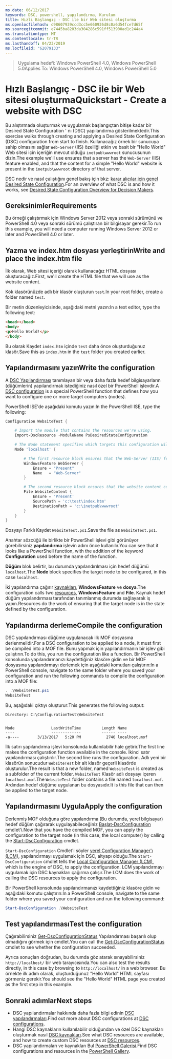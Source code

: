 ```yaml
---
ms.date: 06/12/2017
keywords: DSC, powershell, yapılandırma, Kurulum
title: Hızlı Başlangıç - DSC ile bir Web sitesi oluşturma
ms.openlocfilehash: d98607939ccd3cc5e660936d8c0a6d54fce7d65f
ms.sourcegitcommit: e7445ba8203da304286c591ff513900ad1c244a4
ms.translationtype: MT
ms.contentlocale: tr-TR
ms.lasthandoff: 04/23/2019
ms.locfileid: "62079133"
---
```

> <span data-ttu-id="58de0-103">Uygulama hedefi: Windows PowerShell 4.0, Windows PowerShell 5.0</span><span class="sxs-lookup"><span data-stu-id="58de0-103">Applies To: Windows PowerShell 4.0, Windows PowerShell 5.0</span></span>

# <a name="quickstart---create-a-website-with-dsc"></a><span data-ttu-id="58de0-104">Hızlı Başlangıç - DSC ile bir Web sitesi oluşturma</span><span class="sxs-lookup"><span data-stu-id="58de0-104">Quickstart - Create a website with DSC</span></span>

<span data-ttu-id="58de0-105">Bu alıştırmada oluşturmak ve uygulamak başlangıçtan bitişe kadar bir Desired State Configuration ' nı (DSC) yapılandırma gösterilmektedir.</span><span class="sxs-lookup"><span data-stu-id="58de0-105">This exercise walks through creating and applying a Desired State Configuration (DSC) configuration from start to finish.</span></span>
<span data-ttu-id="58de0-106">Kullanacağız örnek bir sunucuya sahip olmasını sağlar `Web-Server` (IIS) özelliği etkin ve basit bir "Hello World" Web sitesi için içeriğin mevcut olduğu `inetpub\wwwroot` sunucusunun dizin.</span><span class="sxs-lookup"><span data-stu-id="58de0-106">The example we'll use ensures that a server has the `Web-Server` (IIS) feature enabled, and that the content for a simple "Hello World" website is present in the `inetpub\wwwroot` directory of that server.</span></span>

<span data-ttu-id="58de0-107">DSC nedir ve nasıl çalıştığını genel bakış için bkz: [karar alıcılar için genel Desired State Configuration](../overview/decisionMaker.md).</span><span class="sxs-lookup"><span data-stu-id="58de0-107">For an overview of what DSC is and how it works, see [Desired State Configuration Overview for Decision Makers](../overview/decisionMaker.md).</span></span>

## <a name="requirements"></a><span data-ttu-id="58de0-108">Gereksinimler</span><span class="sxs-lookup"><span data-stu-id="58de0-108">Requirements</span></span>

<span data-ttu-id="58de0-109">Bu örneği çalıştırmak için Windows Server 2012 veya sonraki sürümünü ve PowerShell 4.0 veya sonraki sürümü çalıştıran bir bilgisayar gerekir.</span><span class="sxs-lookup"><span data-stu-id="58de0-109">To run this example, you will need a computer running Windows Server 2012 or later and PowerShell 4.0 or later.</span></span>

## <a name="write-and-place-the-indexhtm-file"></a><span data-ttu-id="58de0-110">Yazma ve index.htm dosyası yerleştirin</span><span class="sxs-lookup"><span data-stu-id="58de0-110">Write and place the index.htm file</span></span>

<span data-ttu-id="58de0-111">İlk olarak, Web sitesi içeriği olarak kullanacağız HTML dosyası oluşturacağız.</span><span class="sxs-lookup"><span data-stu-id="58de0-111">First, we'll create the HTML file that we will use as the website content.</span></span>

<span data-ttu-id="58de0-112">Kök klasörünüzde adlı bir klasör oluşturun `test`.</span><span class="sxs-lookup"><span data-stu-id="58de0-112">In your root folder, create a folder named `test`.</span></span>

<span data-ttu-id="58de0-113">Bir metin düzenleyicisinde, aşağıdaki metni yazın:</span><span class="sxs-lookup"><span data-stu-id="58de0-113">In a text editor, type the following text:</span></span>

```html
<head></head>
<body>
<p>Hello World!</p>
</body>
```

<span data-ttu-id="58de0-114">Bu olarak Kaydet `index.htm` içinde `test` daha önce oluşturduğunuz klasör.</span><span class="sxs-lookup"><span data-stu-id="58de0-114">Save this as `index.htm` in the `test` folder you created earlier.</span></span>

## <a name="write-the-configuration"></a><span data-ttu-id="58de0-115">Yapılandırmasını yazın</span><span class="sxs-lookup"><span data-stu-id="58de0-115">Write the configuration</span></span>

<span data-ttu-id="58de0-116">A [DSC Yapılandırması](../configurations/configurations.md) tanımlayan bir veya daha fazla hedef bilgisayarların (düğümlerin) yapılandırmak istediğiniz nasıl özel bir PowerShell işlevdir.</span><span class="sxs-lookup"><span data-stu-id="58de0-116">A [DSC configuration](../configurations/configurations.md) is a special PowerShell function that defines how you want to configure one or more target computers (nodes).</span></span>

<span data-ttu-id="58de0-117">PowerShell ISE'de aşağıdaki komutu yazın:</span><span class="sxs-lookup"><span data-stu-id="58de0-117">In the PowerShell ISE, type the following:</span></span>

```powershell
Configuration WebsiteTest {

    # Import the module that contains the resources we're using.
    Import-DscResource -ModuleName PsDesiredStateConfiguration

    # The Node statement specifies which targets this configuration will be applied to.
    Node 'localhost' {

        # The first resource block ensures that the Web-Server (IIS) feature is enabled.
        WindowsFeature WebServer {
            Ensure = "Present"
            Name   = "Web-Server"
        }

        # The second resource block ensures that the website content copied to the website root folder.
        File WebsiteContent {
            Ensure = 'Present'
            SourcePath = 'c:\test\index.htm'
            DestinationPath = 'c:\inetpub\wwwroot'
        }
    }
}
```

<span data-ttu-id="58de0-118">Dosyayı Farklı Kaydet `WebsiteTest.ps1`.</span><span class="sxs-lookup"><span data-stu-id="58de0-118">Save the file as `WebsiteTest.ps1`.</span></span>

<span data-ttu-id="58de0-119">Anahtar sözcüğü ile birlikte bir PowerShell işlevi gibi görünüyor görebilirsiniz **yapılandırma** işlevin adını önce kullanılır.</span><span class="sxs-lookup"><span data-stu-id="58de0-119">You can see that it looks like a PowerShell function, with the addition of the keyword **Configuration** used before the name of the function.</span></span>

<span data-ttu-id="58de0-120">**Düğüm** blok belirtir, bu durumda yapılandırılması için hedef düğümü `localhost`.</span><span class="sxs-lookup"><span data-stu-id="58de0-120">The **Node** block specifies the target node to be configured, in this case `localhost`.</span></span>

<span data-ttu-id="58de0-121">İki yapılandırma çağırır [kaynakları](../resources/resources.md), **WindowsFeature** ve **dosya**.</span><span class="sxs-lookup"><span data-stu-id="58de0-121">The configuration calls two [resources](../resources/resources.md), **WindowsFeature** and **File**.</span></span>
<span data-ttu-id="58de0-122">Kaynak hedef düğüm yapılandırması tarafından tanımlanmış durumda sağlayarak iş yapın.</span><span class="sxs-lookup"><span data-stu-id="58de0-122">Resources do the work of ensuring that the target node is in the state defined by the configuration.</span></span>

## <a name="compile-the-configuration"></a><span data-ttu-id="58de0-123">Yapılandırma derleme</span><span class="sxs-lookup"><span data-stu-id="58de0-123">Compile the configuration</span></span>

<span data-ttu-id="58de0-124">DSC yapılandırması düğüme uygulanacak ilk MOF dosyasına derlenmelidir.</span><span class="sxs-lookup"><span data-stu-id="58de0-124">For a DSC configuration to be applied to a node, it must first be compiled into a MOF file.</span></span>
<span data-ttu-id="58de0-125">Bunu yapmak için yapılandırmanın bir işlev gibi çalıştırın.</span><span class="sxs-lookup"><span data-stu-id="58de0-125">To do this, you run the configuration like a function.</span></span>
<span data-ttu-id="58de0-126">Bir PowerShell konsolunda yapılandırmanızı kaydettiğiniz klasöre gidin ve bir MOF dosyasına yapılandırmayı derlemek için aşağıdaki komutları çalıştırın:</span><span class="sxs-lookup"><span data-stu-id="58de0-126">In a PowerShell console, navigate to the same folder where you saved your configuration and run the following commands to compile the configuration into a MOF file:</span></span>

```powershell
. .\WebsiteTest.ps1
WebsiteTest
```

<span data-ttu-id="58de0-127">Bu, aşağıdaki çıktıyı oluşturur:</span><span class="sxs-lookup"><span data-stu-id="58de0-127">This generates the following output:</span></span>

```
Directory: C:\ConfigurationTest\WebsiteTest


Mode                LastWriteTime         Length Name
----                -------------         ------ ----
-a----        3/13/2017   5:20 PM           2746 localhost.mof
```

<span data-ttu-id="58de0-128">İlk satırı yapılandırma işlevi konsolunda kullanılabilir hale getirir.</span><span class="sxs-lookup"><span data-stu-id="58de0-128">The first line makes the configuration function available in the console.</span></span>
<span data-ttu-id="58de0-129">İkinci satır yapılandırması çalıştırılır.</span><span class="sxs-lookup"><span data-stu-id="58de0-129">The second line runs the configuration.</span></span>
<span data-ttu-id="58de0-130">Adlı yeni bir klasörün sonucudur `WebsiteTest` bir alt klasör geçerli klasörde oluşturulur.</span><span class="sxs-lookup"><span data-stu-id="58de0-130">The result is that a new folder, named `WebsiteTest` is created as a subfolder of the current folder.</span></span>
<span data-ttu-id="58de0-131">`WebsiteTest` Klasör adlı dosyayı içeren `localhost.mof`.</span><span class="sxs-lookup"><span data-stu-id="58de0-131">The `WebsiteTest` folder contains a file named `localhost.mof`.</span></span>
<span data-ttu-id="58de0-132">Ardından hedef düğüme uygulanan bu dosyasıdır.</span><span class="sxs-lookup"><span data-stu-id="58de0-132">It is this file that can then be applied to the target node.</span></span>

## <a name="apply-the-configuration"></a><span data-ttu-id="58de0-133">Yapılandırmasını Uygula</span><span class="sxs-lookup"><span data-stu-id="58de0-133">Apply the configuration</span></span>

<span data-ttu-id="58de0-134">Derlenmiş MOF olduğuna göre yapılandırma (Bu durumda, yerel bilgisayar) hedef düğüm çağırarak uygulayabileceğiniz [Başlat-DscConfiguration](/powershell/module/psdesiredstateconfiguration/start-dscconfiguration) cmdlet'i.</span><span class="sxs-lookup"><span data-stu-id="58de0-134">Now that you have the compiled MOF, you can apply the configuration to the target node (in this case, the local computer) by calling the [Start-DscConfiguration](/powershell/module/psdesiredstateconfiguration/start-dscconfiguration) cmdlet.</span></span>

<span data-ttu-id="58de0-135">`Start-DscConfiguration` Cmdlet'i söyler [yerel Configuration Manager'ı (LCM)](../managing-nodes/metaConfig.md), yapılandırmayı uygulamak için DSC, altyapı olduğu.</span><span class="sxs-lookup"><span data-stu-id="58de0-135">The `Start-DscConfiguration` cmdlet tells the [Local Configuration Manager (LCM)](../managing-nodes/metaConfig.md), which is the engine of DSC, to apply the configuration.</span></span>
<span data-ttu-id="58de0-136">LCM yapılandırmayı uygulamak için DSC kaynakları çağırma çalışır.</span><span class="sxs-lookup"><span data-stu-id="58de0-136">The LCM does the work of calling the DSC resources to apply the configuration.</span></span>

<span data-ttu-id="58de0-137">Bir PowerShell konsolunda yapılandırmanızı kaydettiğiniz klasöre gidin ve aşağıdaki komutu çalıştırın:</span><span class="sxs-lookup"><span data-stu-id="58de0-137">In a PowerShell console, navigate to the same folder where you saved your configuration and run the following command:</span></span>

```powershell
Start-DscConfiguration .\WebsiteTest
```

## <a name="test-the-configuration"></a><span data-ttu-id="58de0-138">Test yapılandırması</span><span class="sxs-lookup"><span data-stu-id="58de0-138">Test the configuration</span></span>

<span data-ttu-id="58de0-139">Çağırabilirsiniz [Get-DscConfigurationStatus](/powershell/module/psdesiredstateconfiguration/get-dscconfigurationstatus) Yapılandırması başarılı olup olmadığını görmek için cmdlet.</span><span class="sxs-lookup"><span data-stu-id="58de0-139">You can call the [Get-DscConfigurationStatus](/powershell/module/psdesiredstateconfiguration/get-dscconfigurationstatus) cmdlet to see whether the configuration succeeded.</span></span>

<span data-ttu-id="58de0-140">Ayrıca sonuçları doğrudan, bu durumda göz atarak sınayabilirsiniz `http://localhost/` bir web tarayıcısında.</span><span class="sxs-lookup"><span data-stu-id="58de0-140">You can also test the results directly, in this case by browsing to `http://localhost/` in a web browser.</span></span>
<span data-ttu-id="58de0-141">Bu örnekte ilk adım olarak, oluşturduğunuz "Hello World" HTML sayfası görmeniz gerekir.</span><span class="sxs-lookup"><span data-stu-id="58de0-141">You should see the "Hello World" HTML page you created as the first step in this example.</span></span>

## <a name="next-steps"></a><span data-ttu-id="58de0-142">Sonraki adımlar</span><span class="sxs-lookup"><span data-stu-id="58de0-142">Next steps</span></span>

- <span data-ttu-id="58de0-143">DSC yapılandırmalar hakkında daha fazla bilgi edinin [DSC yapılandırmaları](../configurations/configurations.md).</span><span class="sxs-lookup"><span data-stu-id="58de0-143">Find out more about DSC configurations at [DSC configurations](../configurations/configurations.md).</span></span>
- <span data-ttu-id="58de0-144">Hangi DSC kaynakların kullanılabilir olduğundan ve özel DSC kaynakları oluşturmak nasıl [DSC kaynakları](../resources/resources.md).</span><span class="sxs-lookup"><span data-stu-id="58de0-144">See what DSC resources are available, and how to create custom DSC resources at [DSC resources](../resources/resources.md).</span></span>
- <span data-ttu-id="58de0-145">DSC yapılandırmaları ve kaynakları Bul [PowerShell Galerisi](https://www.powershellgallery.com/).</span><span class="sxs-lookup"><span data-stu-id="58de0-145">Find DSC configurations and resources in the [PowerShell Gallery](https://www.powershellgallery.com/).</span></span>
